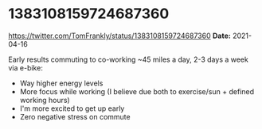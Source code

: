 # 1383108159724687360
https://twitter.com/TomFrankly/status/1383108159724687360
**Date:** 2021-04-16

Early results commuting to co-working ~45 miles a day, 2-3 days a week via e-bike:

- Way higher energy levels
- More focus while working (I believe due both to exercise/sun + defined working hours)
- I'm more excited to get up early
- Zero negative stress on commute
